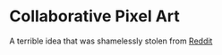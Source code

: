 # Collaborative Pixel Art
A terrible idea that was shamelessly stolen from [Reddit](https://www.reddit.com/r/place/)


